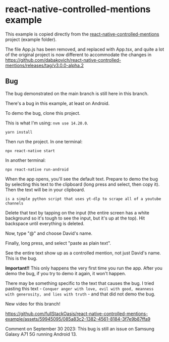 # react-native-controlled-mentions example

This example is copied directly from the [react-native-controlled-mentions](https://github.com/dabakovich/react-native-controlled-mentions/tree/master/example) project (example folder).

The file App.js has been removed, and replaced with App.tsx, and quite a lot of the original project is now different to accommodate the changes in https://github.com/dabakovich/react-native-controlled-mentions/releases/tag/v3.0.0-alpha.2

## Bug

The bug demonstrated on the main branch is still here in this branch.

There's a bug in this example, at least on Android.

To demo the bug, clone this project.

This is what I'm using: `nvm use 14.20.0`.

`yarn install`

Then run the project. In one terminal:

`npx react-native start`

In another terminal:

`npx react-native run-android`

When the app opens, you'll see the default text. Prepare to demo the bug by selecting this text to the clipboard (long press and select, then copy it). Then the text will be in your clipboard.

`is a simple python script that uses yt-dlp to scrape all of a youtube channels`

Delete that text by tapping on the input (the entire screen has a white background so it's tough to see the input, but it's up at the top). Hit backspace until everything is deleted.

Now, type "@" and choose David's name.

Finally, long press, and select "paste as plain text".

See the entire text show up as a controlled mention, not just David's name. This is the bug.

**Important!!** This only happens the very first time you run the app. After you demo the bug, if you try to demo it again, it won't happen.

There may be something specific to the text that causes the bug. I tried pasting this text - `Conquer anger with love, evil with good, meanness with generosity, and lies with truth` - and that did not demo the bug.

New video for this branch!

https://github.com/fullStackOasis/react-native-controlled-mentions-example/assets/59945095/085a83c2-1382-4561-8184-3f7e9b87ffa9

Comment on September 30 2023: This bug is still an issue on Samsung Galaxy A71 5G running Android 13.
